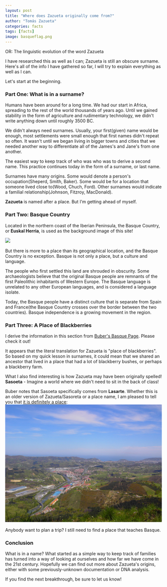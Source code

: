 ```yaml
---
layout: post
title: "Where does Zazueta originally come from?"
author: "Tomás Zazueta"
categories: facts
tags: [facts]
image: basqueflag.png
---
```


OR: The linguistic evolution of the word Zazueta

I have researched this as well as I can; Zazueta is still an obscure surname. Here's all of the info I have gathered so far, I will try to explain everything as well as I can.

Let's start at the beginning.

### Part One: What is in a surname?
Humans have been around for a long time. We had our start in Africa, spreading to the rest of the world thousands of years ago. Until we gained stability in the form of agriculture and rudimentary technology, we didn't write anything down until roughly 3500 BC.

We didn't always need surnames. Usually, your first(given) name would be enough, most settlements were small enough that first names didn't repeat so often. It wasn't until we began living in bigger towns and cities that we needed another way to differentiate all of the James's and Jane's from one another.

The easiest way to keep track of who was who was to derive a second name. This practice continues today in the form of a surname, or last name. 

Surnames have many origins. Some would denote a person's occupation(Sheperd, Smith, Baker). Some would be for a location that someone lived close to(Wood, Chuch, Ford). Other surnames would indicate a familial relationship(Johnson, Fitzroy, MacDonald).

**Zazueta** is named after a place. But I'm getting ahead of myself.

### Part Two: Basque Country
Located in the northern coast of the Iberian Peninsula, the Basque Country, or **Euskal Herria**, is used as the background image of this site!

![](assets/img/basque.png)

But there is more to a place than its geographical location, and the Basque Country is no exception. Basque is not only a place, but a culture and language.

The people who first settled this land are shrouded in obscurity. Some archaeologists believe that the original Basque people are remnants of the first Paleolithic inhabitants of Western Europe. The Basque language is unrelated to any other European languages, and is considered a language isolate.

Today, the Basque people have a distinct culture that is separate from Spain and France(the Basque Country crosses over the border between the two countries). Basque independence is a growing movement in the region.

### Part Three: A Place of Blackberries
I derive the information in this section from [Buber's Basque Page](https://www.buber.net/Basque/Surname/Z/zazueta.php). Please check it out!

It appears that the literal translation for Zazueta is "place of blackberries". So based on my quick lesson in surnames, it could mean that we shared an ancestor that lived in a place that had a lot of blackberry bushes, or perhaps a blackberry farm.

What I also find interesting is how Zazueta may have been originally spelled! **Sasoeta** - Imagine a world where we didn't need to sit in the back of class!

Buber notes that Sasoeta specifically comes from **Lasarte**. Whether this is an older version of Zazueta/Sasoreta or a place name, I am pleased to tell you that [it is definitely a place](https://en.wikipedia.org/wiki/Lasarte-Oria):
![](assets/img/Lasarte.jpg)

Anybody want to plan a trip? I still need to find a place that teaches Basque.

### Conclusion
What is in a name? What started as a simple way to keep track of families has turned into a way of looking at ourselves and how far we have come in the 21st century. Hopefully we can find out more about Zazueta's origins, either with some previously-unknown documentation or DNA analysis. 

If you find the next breakthrough, be sure to let us know!